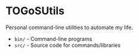 # TOGoSUtils

Personal command-line utilities to automate my life.

- `bin/` - Command-line programs
- `src/` - Source code for commands/libraries
